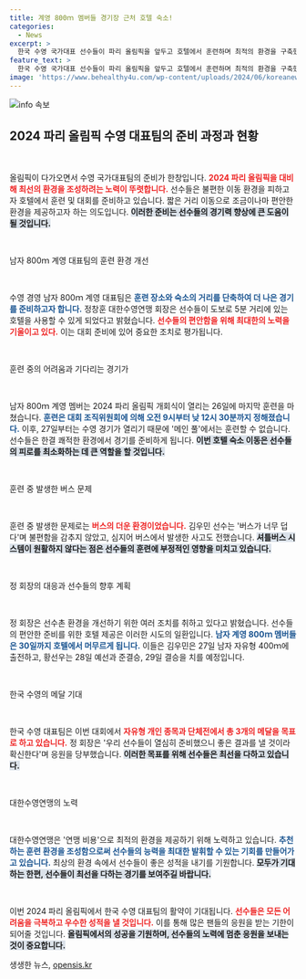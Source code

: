 ```yaml
---
title: 계영 800ｍ 멤버들 경기장 근처 호텔 숙소!
categories:
  - News
excerpt: >
  한국 수영 국가대표 선수들이 파리 올림픽을 앞두고 호텔에서 훈련하며 최적의 환경을 구축했습니다. 열악한 이동 조건을 해결하기 위해 선제적 대책을 마련한 대한수영연맹은 선수들의 경기 준비를 더욱 완벽하게 지원하고 있습니다. 금메달 도전, 기대해 주세요!
feature_text: >
  한국 수영 국가대표 선수들이 파리 올림픽을 앞두고 호텔에서 훈련하며 최적의 환경을 구축했습니다. 열악한 이동 조건을 해결하기 위해 선제적 대책을 마련한 대한수영연맹은 선수들의 경기 준비를 더욱 완벽하게 지원하고 있습니다. 금메달 도전, 기대해 주세요!
image: 'https://www.behealthy4u.com/wp-content/uploads/2024/06/koreanews.jpg'
---
```


<p><img src="https://www.behealthy4u.com/wp-content/uploads/2024/06/koreanews.jpg" alt="info 속보" /></p>

<h2 data-ke-size="size26">2024 파리 올림픽 수영 대표팀의 준비 과정과 현황</h2>

<p data-ke-size="size16">&nbsp;</p>

<p>올림픽이 다가오면서 수영 국가대표팀의 준비가 한창입니다. <b><span style="color: #ee2323;">2024 파리 올림픽을 대비해 최선의 환경을 조성하려는 노력이 뚜렷합니다.</span></b> 선수들은 불편한 이동 환경을 피하고자 호텔에서 훈련 및 대회를 준비하고 있습니다. 짧은 거리 이동으로 조금이나마 편안한 환경을 제공하고자 하는 의도입니다. <b><span style="background-color: #21538527;">이러한 준비는 선수들의 경기력 향상에 큰 도움이 될 것입니다.</span></b> </p>

<p data-ke-size="size16">&nbsp;</p>

<p>남자 800ｍ 계영 대표팀의 훈련 환경 개선</p>

<p data-ke-size="size16">&nbsp;</p>

<p>수영 경영 남자 800ｍ 계영 대표팀은 <b><span style="color: #1a5490;">훈련 장소와 숙소의 거리를 단축하여 더 나은 경기를 준비하고자 합니다.</span></b> 정창훈 대한수영연맹 회장은 선수들이 도보로 5분 거리에 있는 호텔을 사용할 수 있게 되었다고 밝혔습니다. <b><span style="color: #ee2323;">선수들의 편안함을 위해 최대한의 노력을 기울이고 있다.</span></b> 이는 대회 준비에 있어 중요한 조치로 평가됩니다.</p>

<p data-ke-size="size16">&nbsp;</p>

<p>훈련 중의 어려움과 기다리는 경기가 </p>

<p data-ke-size="size16">&nbsp;</p>

<p>남자 800ｍ 계영 멤버는 2024 파리 올림픽 개회식이 열리는 26일에 마지막 훈련을 마쳤습니다. <b><span style="color: #1a5490;">훈련은 대회 조직위원회에 의해 오전 9시부터 낮 12시 30분까지 정해졌습니다.</span></b> 이후, 27일부터는 수영 경기가 열리기 때문에 '메인 풀'에서는 훈련할 수 없습니다. 선수들은 한결 쾌적한 환경에서 경기를 준비하게 됩니다. <b><span style="background-color: #21538527;">이번 호텔 숙소 이동은 선수들의 피로를 최소화하는 데 큰 역할을 할 것입니다.</span></b></p>

<p data-ke-size="size16">&nbsp;</p>

<p>훈련 중 발생한 버스 문제 </p>

<p data-ke-size="size16">&nbsp;</p>

<p>훈련 중 발생한 문제로는 <b><span style="color: #ee2323;">버스의 더운 환경이었습니다.</span></b> 김우민 선수는 '버스가 너무 덥다'며 불편함을 감추지 않았고, 심지어 버스에서 발생한 사고도 전했습니다. <b><span style="background-color: #21538527;">셔틀버스 시스템이 원활하지 않다는 점은 선수들의 훈련에 부정적인 영향을 미치고 있습니다.</span></b></p>

<p data-ke-size="size16">&nbsp;</p>

<p>정 회장의 대응과 선수들의 향후 계획</p>

<p data-ke-size="size16">&nbsp;</p>

<p>정 회장은 선수촌 환경을 개선하기 위한 여러 조치를 취하고 있다고 밝혔습니다. 선수들의 편안한 준비를 위한 호텔 제공은 이러한 시도의 일환입니다. <b><span style="color: #1a5490;">남자 계영 800ｍ 멤버들은 30일까지 호텔에서 머무르게 됩니다.</span></b> 이들은 김우민은 27일 남자 자유형 400ｍ에 출전하고, 황선우는 28일 예선과 준결승, 29일 결승을 치를 예정입니다. </p>

<p data-ke-size="size16">&nbsp;</p>

<p>한국 수영의 메달 기대</p>

<p data-ke-size="size16">&nbsp;</p>

<p>한국 수영 대표팀은 이번 대회에서 <b><span style="color: #ee2323;">자유형 개인 종목과 단체전에서 총 3개의 메달을 목표로 하고 있습니다.</span></b> 정 회장은 '우리 선수들이 열심히 준비했으니 좋은 결과를 낼 것이라 확신한다'며 응원을 당부했습니다. <b><span style="background-color: #21538527;">이러한 목표를 위해 선수들은 최선을 다하고 있습니다.</span></b></p>

<p data-ke-size="size16">&nbsp;</p>

<p>대한수영연맹의 노력</p>

<p data-ke-size="size16">&nbsp;</p>

<p>대한수영연맹은 '연맹 비용'으로 최적의 환경을 제공하기 위해 노력하고 있습니다. <b><span style="color: #1a5490;">추천하는 훈련 환경을 조성함으로써 선수들의 능력을 최대한 발휘할 수 있는 기회를 만들어가고 있습니다.</span></b> 최상의 환경 속에서 선수들이 좋은 성적을 내기를 기원합니다. <b><span style="background-color: #21538527;">모두가 기대하는 한편, 선수들이 최선을 다하는 경기를 보여주길 바랍니다.</span></b></p>

<p data-ke-size="size16">&nbsp;</p>

<p>이번 2024 파리 올림픽에서 한국 수영 대표팀의 활약이 기대됩니다. <b><span style="color: #ee2323;">선수들은 모든 어려움을 극복하고 우수한 성적을 낼 것입니다.</span></b> 이를 통해 많은 팬들의 응원을 받는 기한이 되어줄 것입니다. <b><span style="background-color: #21538527;">올림픽에서의 성공을 기원하며, 선수들의 노력에 멈춘 응원을 보내는 것이 중요합니다.</span></b></p>
생생한 뉴스, <a href="https://opensis.kr" rel="dofollow">opensis.kr</a>



